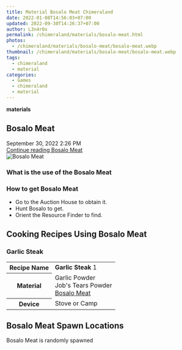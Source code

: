 ```yaml
---
title: Material Bosalo Meat Chimeraland
date: 2022-01-08T14:56:03+07:00
updated: 2022-09-30T14:26:37+07:00
author: L3n4r0x
permalink: /chimeraland/materials/bosalo-meat.html
photos:
  - /chimeraland/materials/bosalo-meat/bosalo-meat.webp
thumbnail: /chimeraland/materials/bosalo-meat/bosalo-meat.webp
tags:
  - chimeraland
  - material
categories:
  - Games
  - chimeraland
  - material
---
```


<section id="bootstrap-wrapper">
  <link
    rel="stylesheet"
    href="https://rawcdn.githack.com/dimaslanjaka/Web-Manajemen/870a349/css/bootstrap-5-3-0-alpha3-wrapper.css"
  />
  <div
    class="row g-0 border rounded overflow-hidden flex-md-row mb-4 shadow-sm position-relative bg-light text-dark"
  >
    <div class="col p-4 d-flex flex-column position-static">
      <strong class="d-inline-block mb-2 text-success">materials</strong>
      <h2 class="mb-0">Bosalo Meat</h2>
      <div class="mb-1 text-muted">September 30, 2022 2:26 PM</div>
      <a
        href="/chimeraland/materials/bosalo-meat.html"
        class="stretched-link d-none"
        >Continue reading Bosalo Meat</a
      >
    </div>
    <div class="col-auto d-none d-lg-block">
      <img
        src="/chimeraland/materials/bosalo-meat/bosalo-meat.webp"
        alt="Bosalo Meat"
      />
    </div>
  </div>
  <div class="row bg-light text-dark">
    <div class="col-lg-6 col-12 mb-2">
      <div class="card">
        <div class="card-body">
          <h3 class="card-title">What is the use of the Bosalo Meat</h3>
          <div class="card-text"><ul></ul></div>
        </div>
      </div>
    </div>
    <div class="col-lg-6 col-12 mb-2">
      <div class="card">
        <div class="card-body">
          <h3 class="card-title">How to get Bosalo Meat</h3>
          <div class="card-text">
            <ul>
              <li>Go to the Auction House to obtain it.</li>
              <li>Hunt Bosalo to get.</li>
              <li>Orient the Resource Finder to find.</li>
            </ul>
          </div>
        </div>
      </div>
    </div>
    <div class="col-12 mb-2">
      <h2 id="cookable">Cooking Recipes Using Bosalo Meat</h2>
      <div id="recipe-garlic-steak">
        <h3 id="item-garlic-steak">Garlic Steak</h3>
        <div class="mb-2">
          <table class="table">
            <tr>
              <th>Recipe Name</th>
              <td><b>Garlic Steak</b> 1</td>
            </tr>
            <tr>
              <th>Material</th>
              <td>
                Garlic Powder<br />Job&#x27;s Tears Powder<br /><a
                  class="text-decoration-none"
                  href="/chimeraland/materials/bosalo-meat.html"
                  >Bosalo Meat</a
                >
              </td>
            </tr>
            <tr>
              <th>Device</th>
              <td>Stove or Camp</td>
            </tr>
          </table>
        </div>
      </div>
    </div>
    <div class="col-12 mb-2">
      <h2>Bosalo Meat Spawn Locations</h2>
      <p>Bosalo Meat is randomly spawned</p>
    </div>
  </div>
</section>